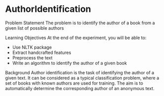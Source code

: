 # AuthorIdentification

Problem Statement
The problem is to identify the author of a book from a given list of possible authors

Learning Objectives
At the end of the experiment, you will be able to:

- Use NLTK package
- Extract handcrafted features
- Preprocess the text
- Write an algorithm to identify the author of a given book

Background
Author identification is the task of identifying the author of a given text. It can be considered as a typical classification problem, where a set of books with known authors are used for training. The aim is to automatically determine the corresponding author of an anonymous text.
